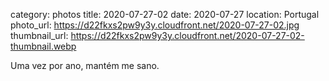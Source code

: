 category: photos 
title: 2020-07-27-02
date: 2020-07-27
location: Portugal
photo_url: https://d22fkxs2pw9y3y.cloudfront.net/2020-07-27-02.jpg
thumbnail_url: https://d22fkxs2pw9y3y.cloudfront.net/2020-07-27-02-thumbnail.webp

Uma vez por ano, mantém me sano. 